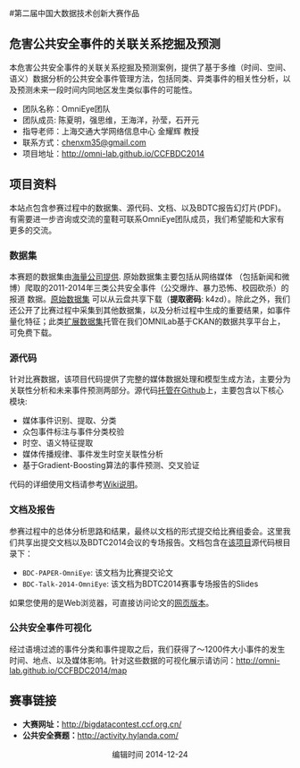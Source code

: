 

#第二届中国大数据技术创新大赛作品

## 危害公共安全事件的关联关系挖掘及预测

本危害公共安全事件的关联关系挖掘及预测案例，提供了基于多维（时间、空间、语义）数据分析的公共安全事件管理方法，包括同类、异类事件的相关性分析，以及预测未来一段时间内同地区发生类似事件的可能性。

* 团队名称：OmniEye团队 
* 团队成员: 陈夏明，强思维，王海洋，孙莹，石开元  
* 指导老师：上海交通大学网络信息中心 金耀辉 教授  
* 联系方式：chenxm35@gmail.com 
* 项目地址：http://omni-lab.github.io/CCFBDC2014

## 项目资料

本站点包含参赛过程中的数据集、源代码、文档、以及BDTC报告幻灯片(PDF)。有需要进一步咨询或交流的童鞋可联系OmniEye团队成员，我们希望能和大家有更多的交流。

### 数据集

本赛题的数据集由[海量公司提供](http://www.hylanda.com/). 原始数据集主要包括从网络媒体
（包括新闻和微博）爬取的2011-2014年三类公共安全事件（公交爆炸、暴力恐怖、校园砍杀）的报道
数据。[原始数据集](http://pan.baidu.com/s/1kTBUrSr) 可以从云盘共享下载（**提取密码**: k4zd）。除此之外，我们还公开了比赛过程中采集到其他数据集，以及分析过程中生成的重要结果，如事件量化特征；此类[扩展数据集](http://data.sjtu.edu.cn/dataset/ccfbd)托管在我们OMNILab基于CKAN的数据共享平台上，可免费下载。

### 源代码

针对比赛数据，该项目代码提供了完整的媒体数据处理和模型生成方法，主要分为关联性分析和未来事件预测两部分。源代码[托管在Github](https://github.com/OMNI-Lab/CCFBDC2014)上，主要包含以下核心模块:

*  媒体事件识别、提取、分类
*  众包事件标注与事件分类校验
*  时空、语义特征提取
*  媒体传播规律、事件发生时空关联性分析
*  基于Gradient-Boosting算法的事件预测、交叉验证

代码的详细使用文档请参考[Wiki说明](https://github.com/OMNI-Lab/CCFBDC2014/wiki)。

### 文档及报告

参赛过程中的总体分析思路和结果，最终以文档的形式提交给比赛组委会。这里我们共享出提交文档以及BDTC2014会议的专场报告。文档包含在[该项目](https://github.com/OMNI-Lab/CCFBDC2014)源代码根目录下：

* `BDC-PAPER-OmniEye`: 该文档为比赛提交论文
* `BDC-Talk-2014-OmniEye`: 该文档为BDTC2014赛事专场报告的Slides

如果您使用的是Web浏览器，可直接访问论文的[网页版本](http://omni-lab.github.io/CCFBDC2014/paper)。

### 公共安全事件可视化

经过语境过滤的事件分类和事件提取之后，我们获得了～1200件大小事件的发生时间、地点、以及媒体影响。针对这些数据的可视化展示请访问：http://omni-lab.github.io/CCFBDC2014/map

## 赛事链接

* **大赛网址：**<http://bigdatacontest.ccf.org.cn/>  
* **公共安全赛题：**<http://activity.hylanda.com/>

<center>编辑时间 2014-12-24<center>
